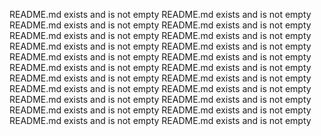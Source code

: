 README.md exists and is not empty
README.md exists and is not empty
README.md exists and is not empty
README.md exists and is not empty
README.md exists and is not empty
README.md exists and is not empty
README.md exists and is not empty
README.md exists and is not empty
README.md exists and is not empty
README.md exists and is not empty
README.md exists and is not empty
README.md exists and is not empty
README.md exists and is not empty
README.md exists and is not empty
README.md exists and is not empty
README.md exists and is not empty
README.md exists and is not empty
README.md exists and is not empty
README.md exists and is not empty
README.md exists and is not empty
README.md exists and is not empty
README.md exists and is not empty
